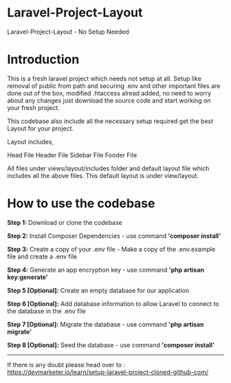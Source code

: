 # Laravel-Project-Layout
 Laravel-Project-Layout - No Setup Needed

# Introduction

This is a fresh laravel project which needs not setup at all.
Setup like removal of public from path and securing .env and other important files are done out of the box, modified .htaccess alread added, no need to worry about any changes just download the source code and start working on your fresh project.

This codebase also include all the necessary setup required get the best Layout for your project. 

Layout includes,

Head File
Header File
Sidebar File
Fooder File

All files under views/layout/includes folder and default layout file which includes all the above files. This default layout is under view/layout.


# How to use the codebase

**Step 1:** Download or clone the codebase

**Step 2:** Install Composer Dependencies - use command **'composer install'** 

**Step 3:** Create a copy of your .env file - Make a copy of the .env.example file and create a .env file

**Step 4:** Generate an app encryption key - use command **'php artisan key:generate'**

**Step 5 [Optional]:** Create an empty database for our application

**Step 6 [Optional]:** Add database information to allow Laravel to connect to the database in the .env file

**Step 7 [Optional]:** Migrate the database - use command **'php artisan migrate'** 

**Step 8 [Optional]:** Seed the database - use command **'composer install'** 


------------------------------------------------------------------------------------


If there is any doubt please head over to :  https://devmarketer.io/learn/setup-laravel-project-cloned-github-com/

